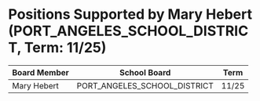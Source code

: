 # Positions Supported by Mary Hebert (PORT_ANGELES_SCHOOL_DISTRICT, Term: 11/25)

| Board Member | School Board | Term |
|--------------|--------------|------|
| Mary Hebert | PORT_ANGELES_SCHOOL_DISTRICT | 11/25 |

